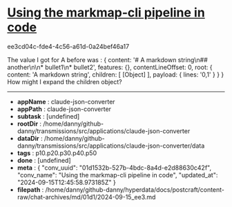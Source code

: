 # [Using the markmap-cli pipeline in code](https://claude.ai/chat/01d1532b-527b-4bdc-8a4d-e2d88630c42f)

ee3cd04c-fde4-4c56-a61d-0a24bef46a17

The value I got for A before was : 
{
  content: '# A markdown string\n## another\n\n* bullet1\n* bullet2',
  features: {},
  contentLineOffset: 0,
  root: {
    content: 'A markdown string',
    children: [ [Object] ],
    payload: { lines: '0,1' }
  }
}
How might I expand the children object?

---

* **appName** : claude-json-converter
* **appPath** : claude-json-converter
* **subtask** : [undefined]
* **rootDir** : /home/danny/github-danny/transmissions/src/applications/claude-json-converter
* **dataDir** : /home/danny/github-danny/transmissions/src/applications/claude-json-converter/data
* **tags** : p10.p20.p30.p40.p50
* **done** : [undefined]
* **meta** : {
  "conv_uuid": "01d1532b-527b-4bdc-8a4d-e2d88630c42f",
  "conv_name": "Using the markmap-cli pipeline in code",
  "updated_at": "2024-09-15T12:45:58.973185Z"
}
* **filepath** : /home/danny/github-danny/hyperdata/docs/postcraft/content-raw/chat-archives/md/01d1/2024-09-15_ee3.md